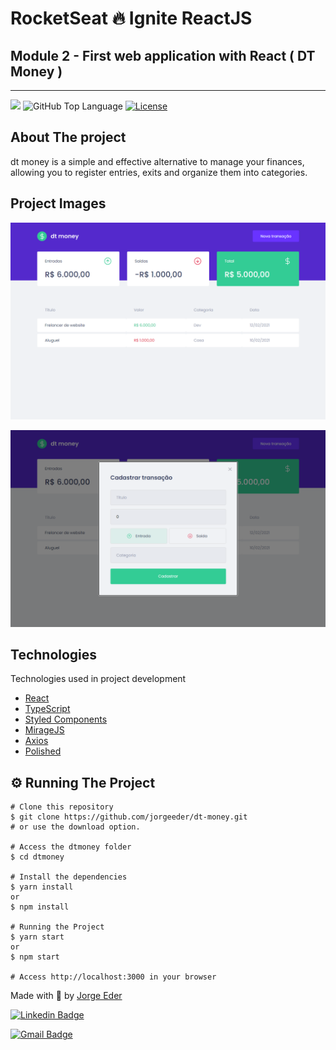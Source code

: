 # RocketSeat 🔥 Ignite ReactJS

## Module 2 - First web application with React ( DT Money )

---
<p>
  <img src="https://img.shields.io/badge/made%20by-jorgeeder-blueviolet?style=plastic">
  <img alt="GitHub Top Language" src="https://img.shields.io/github/languages/top/jorgeeder/dt-money?color=blue&style=plastic">
  <a href="https://opensource.org/licenses/MIT">
    <img alt="License" src="https://img.shields.io/badge/license-MIT-brightgreen?style=plastic">
  </a>
</p>

## About The project

dt money is a simple and effective alternative to manage your finances, allowing you to register entries, exits and organize them into categories.

## Project Images

![web](./src/assets/web.png)

![web-modal](./src/assets/web-modal.png)

## Technologies

Technologies used in project development

- [React](https://reactjs.org/)
- [TypeScript](https://www.typescriptlang.org/)
- [Styled Components](https://styled-components.com/)
- [MirageJS](https://miragejs.com/)
- [Axios](https://github.com/axios/axios)
- [Polished](https://polished.js.org/)

## ⚙️ Running The Project

```
# Clone this repository
$ git clone https://github.com/jorgeeder/dt-money.git
# or use the download option.

# Access the dtmoney folder
$ cd dtmoney

# Install the dependencies
$ yarn install
or
$ npm install

# Running the Project
$ yarn start
or
$ npm start

# Access http://localhost:3000 in your browser

```

Made with 💜 by [Jorge Eder](https://github.com/jorgeeder)

[![Linkedin Badge](https://img.shields.io/badge/-Jorge%20Eder-blue?style=plastic&logo=linkedin&link=https://www.linkedin.com/in/jorgeeder/)](https://www.linkedin.com/in/jorgeeder/)

[![Gmail Badge](https://img.shields.io/badge/-jorgeeder.dev@gmail.com-ff512f?style=plastic&logo=Gmail&logoColor=white&link=mailto:jorgeeder.dev@gmail.com)](mailto:jorgeeder.dev@gmail.com/)